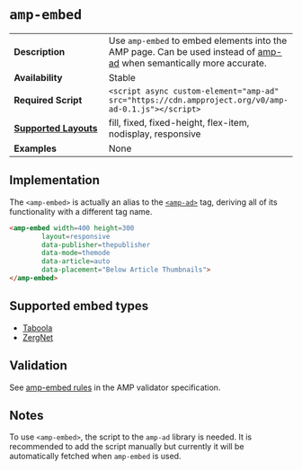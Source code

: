 <!---
Copyright 2015 The AMP HTML Authors. All Rights Reserved.

Licensed under the Apache License, Version 2.0 (the "License");
you may not use this file except in compliance with the License.
You may obtain a copy of the License at

      http://www.apache.org/licenses/LICENSE-2.0

Unless required by applicable law or agreed to in writing, software
distributed under the License is distributed on an "AS-IS" BASIS,
WITHOUT WARRANTIES OR CONDITIONS OF ANY KIND, either express or implied.
See the License for the specific language governing permissions and
limitations under the License.
-->
# <a name="amp-embed"></a> `amp-embed`

<table>
  <tr>
    <td class="col-fourty"><strong>Description</strong></td>
    <td>Use <code>amp-embed</code> to embed elements into the AMP page. Can be used instead of <a href="https://www.ampproject.org/docs/reference/amp-ad.html">amp-ad</a> when semantically more accurate.</td>
  </tr>
  <tr>
    <td class="col-fourty"><strong>Availability</strong></td>
    <td>Stable</td>
  </tr>
  <tr>
    <td width="40%"><strong>Required Script</strong></td>
    <td><code>&lt;script async custom-element="amp-ad" src="https://cdn.ampproject.org/v0/amp-ad-0.1.js">&lt;/script></code></td>
  </tr>
  <tr>
    <td class="col-fourty"><strong><a href="https://www.ampproject.org/docs/guides/responsive/control_layout.html">Supported Layouts</a></strong></td>
    <td>fill, fixed, fixed-height, flex-item, nodisplay, responsive</td>
  </tr>
  <tr>
    <td class="col-fourty"><strong>Examples</strong></td>
    <td>None</td>
  </tr>
</table>

## Implementation

The `<amp-embed>` is actually an alias to the [`<amp-ad>`](amp-ad.md) tag, deriving all of its functionality with a different tag name.

```html
<amp-embed width=400 height=300
        layout=responsive
        data-publisher=thepublisher
        data-mode=themode
        data-article=auto
        data-placement="Below Article Thumbnails">
</amp-embed>
```

## Supported embed types

- [Taboola](../ads/taboola.md)
- [ZergNet](../ads/zergnet.md)

## Validation

See [amp-embed rules](https://github.com/ampproject/amphtml/blob/master/validator/validator-main.protoascii) in the AMP validator specification.

## Notes

To use `<amp-embed>`, the script to the `amp-ad` library is needed. It is recommended to add the script manually but currently it will be automatically fetched when `amp-embed` is used.
